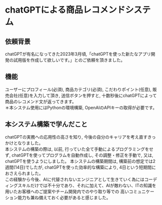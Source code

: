 # chatGPTによる商品レコメンドシステム
## 依頼背景
chatGPTが有名になってきた2023年3月頃,「chatGPTを使った新たなアプリ開発の試用版を作成して欲しいです。」とのご依頼を頂きました。
## 機能
ユーザーにプロフィール(必須), 商品カテゴリ(必須), こだわりポイント(任意), 販売会社(任意)を入力して頂き, 送信ボタンを押すと, 十数秒後にchatGPTによって商品のレコメンド文が返ってきます。
<br>＊本システム使用にはPythonの環境構築, OpenAIのAPIキーの取得が必要です。
## 本システム構築で学んだこと
chatGPTの実務への応用性の高さを知り, 今後の自分のキャリアを考え直すきっかけとなりました。
<br> 本システムの構築の際は, 以前, 行っていた全て手動によるプログラミングをせず, chatGPTを使ってプログラムを自動作成し, その調整・修正を手動で, 又は, chatGPTを使うようにしました。
本システムの構築期間は, 構築前の想定では2週間(14日)でしたが, chatGPTを使った効率的な構築により, 4日という短期間におさえられました。
<br> この経験から今後、AIに代替されないエンジニアとして生きていく為にはコーディングスキルだけでは不十分であり、それに加えて、AIが敵わない、ITの知識を用いたお客様へのご提案やチーム開発内でのやり取り等での
高いコミュニケーション能力も兼ね備えておく必要があると感じました。
